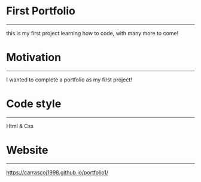 # First Portfolio
----
this is my first project learning how to code, with many more to come!

# Motivation
----
I wanted to complete a portfolio as my first project!

# Code style
----
Html & Css

# Website
----
https://carrascoj1998.github.io/portfolio1/






